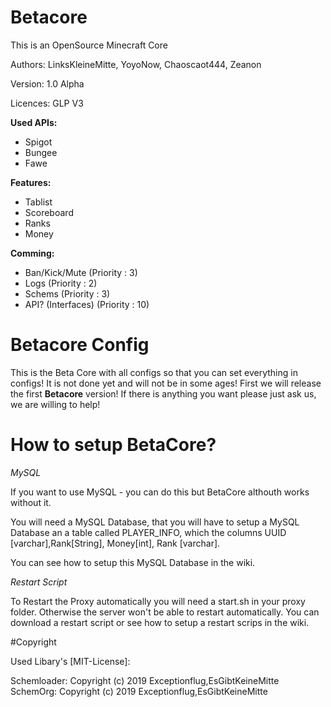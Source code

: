 # Betacore
This is an OpenSource Minecraft Core

Authors: LinksKleineMitte, YoyoNow, Chaoscaot444, Zeanon

Version: 1.0 Alpha

Licences: GLP V3

**Used APIs:**
* Spigot
* Bungee
* Fawe

**Features:**
* Tablist
* Scoreboard
* Ranks
* Money
  
**Comming:**
* Ban/Kick/Mute (Priority : 3)
* Logs (Priority : 2)
* Schems (Priority : 3)
* API? (Interfaces) (Priority : 10)

# Betacore Config
This is the Beta Core with all configs so that you can set everything in configs!
It is not done yet and will not be in some ages!
First we will release the first **Betacore** version!
If there is anything you want please just ask us, we are willing to help!

# How to setup BetaCore?

*MySQL*

If you want to use MySQL - you can do this but BetaCore althouth works without it.

You will need a MySQL Database, that you will have to setup a MySQL Database an a table called
PLAYER_INFO, which the columns UUID [varchar],Rank[String], Money[int], Rank [varchar].

You can see how to setup this MySQL Database in the wiki.

*Restart Script*

To Restart the Proxy automatically you will need a start.sh in your proxy folder.
Otherwise the server won't be able to restart automatically. 
You can download a restart script or see how to setup a restart scrips in the wiki.




#Copyright

Used Libary's [MIT-License]: 

Schemloader: Copyright (c) 2019 Exceptionflug,EsGibtKeineMitte
SchemOrg: Copyright (c) 2019 Exceptionflug,EsGibtKeineMitte



